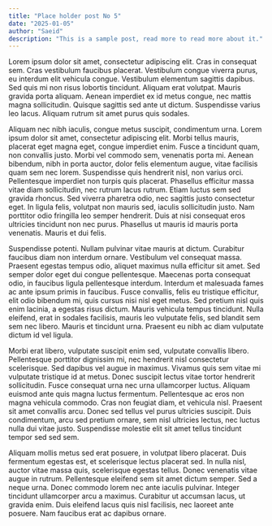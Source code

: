 ```yaml
---
title: "Place holder post No 5"
date: "2025-01-05"
author: "Saeid"
description: "This is a sample post, read more to read more about it."
---
```

Lorem ipsum dolor sit amet, consectetur adipiscing elit. Cras in consequat sem. 
Cras vestibulum faucibus placerat. Vestibulum congue viverra purus, eu interdum elit vehicula congue. 
Vestibulum elementum sagittis dapibus. Sed quis mi non risus lobortis tincidunt. Aliquam erat volutpat. 
Mauris gravida porta aliquam. Aenean imperdiet ex id metus congue, nec mattis magna sollicitudin. 
Quisque sagittis sed ante ut dictum. Suspendisse varius leo lacus. Aliquam rutrum sit amet purus quis sodales.

Aliquam nec nibh iaculis, congue metus suscipit, condimentum urna. 
Lorem ipsum dolor sit amet, consectetur adipiscing elit. 
Morbi tellus mauris, placerat eget magna eget, congue imperdiet enim. 
Fusce a tincidunt quam, non convallis justo. 
Morbi vel commodo sem, venenatis porta mi. 
Aenean bibendum, nibh in porta auctor, dolor felis elementum augue, vitae facilisis quam sem nec lorem. 
Suspendisse quis hendrerit nisl, non varius orci. Pellentesque imperdiet non turpis quis placerat. 
Phasellus efficitur massa vitae diam sollicitudin, nec rutrum lacus rutrum. 
Etiam luctus sem sed gravida rhoncus. Sed viverra pharetra odio, nec sagittis justo consectetur eget. 
In ligula felis, volutpat non mauris sed, iaculis sollicitudin justo. 
Nam porttitor odio fringilla leo semper hendrerit. 
Duis at nisi consequat eros ultricies tincidunt non nec purus. 
Phasellus ut mauris id mauris porta venenatis. Mauris et dui felis.

Suspendisse potenti. Nullam pulvinar vitae mauris at dictum. 
Curabitur faucibus diam non interdum ornare. Vestibulum vel consequat massa. 
Praesent egestas tempus odio, aliquet maximus nulla efficitur sit amet. 
Sed semper dolor eget dui congue pellentesque. 
Maecenas porta consequat odio, in faucibus ligula pellentesque interdum. 
Interdum et malesuada fames ac ante ipsum primis in faucibus. 
Fusce convallis, felis eu tristique efficitur, elit odio bibendum mi, 
quis cursus nisi nisl eget metus. Sed pretium nisl quis enim lacinia, 
a egestas risus dictum. Mauris vehicula tempus tincidunt. 
Nulla eleifend, erat in sodales facilisis, mauris leo vulputate felis, 
sed blandit sem sem nec libero. Mauris et tincidunt urna. 
Praesent eu nibh ac diam vulputate dictum id vel ligula.

Morbi erat libero, vulputate suscipit enim sed, vulputate convallis libero. 
Pellentesque porttitor dignissim mi, nec hendrerit nisl consectetur scelerisque. 
Sed dapibus vel augue in maximus. Vivamus quis sem vitae mi vulputate tristique id at metus. 
Donec suscipit lectus vitae tortor hendrerit sollicitudin. 
Fusce consequat urna nec urna ullamcorper luctus. Aliquam euismod ante quis magna luctus fermentum. 
Pellentesque ac eros non magna vehicula commodo. Cras non feugiat diam, et vehicula nisl. 
Praesent sit amet convallis arcu. Donec sed tellus vel purus ultricies suscipit. 
Duis condimentum, arcu sed pretium ornare, sem nisl ultricies lectus, nec luctus nulla dui vitae justo. 
Suspendisse molestie elit sit amet tellus tincidunt tempor sed sed sem.

Aliquam mollis metus sed erat posuere, in volutpat libero placerat. 
Duis fermentum egestas est, et scelerisque lectus placerat sed. 
In nulla nisl, auctor vitae massa quis, scelerisque egestas tellus. 
Donec venenatis vitae augue in rutrum. Pellentesque eleifend sem sit amet dictum semper. 
Sed a neque urna. Donec commodo lorem nec ante iaculis pulvinar. 
Integer tincidunt ullamcorper arcu a maximus. Curabitur ut accumsan lacus, ut gravida enim. 
Duis eleifend lacus quis nisl facilisis, nec laoreet ante posuere. Nam faucibus erat ac dapibus ornare.
